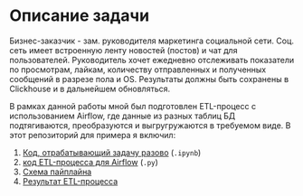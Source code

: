 # Описание задачи

Бизнес-заказчик - зам. руководителя маркетинга социальной сети. Соц. сеть имеет встроенную ленту новостей (постов) и чат для пользователей. Руководитель хочет ежедневно отслеживать показатели по просмотрам, лайкам, количеству отправленных и полученных сообщений в разрезе пола и ОS. Результаты должны быть сохранены в Clickhouse и в дальнейшем обновляться.

В рамках данной работы мной был подготовлен ETL-процесс с использованием Airflow, где данные из разных таблиц БД подтягиваются, преобразуются и выгругружаются в требуемом виде.
В этот репозиторий для примера я включил:

1. [Код, отрабатывающий задачу разово](https://github.com/NikitaMaslov93/PortfolioProjects/blob/main/Python/ETL-%D0%BF%D1%80%D0%BE%D1%86%D0%B5%D1%81%D1%81%D1%8B/etl_descrp.ipynb) (`.ipynb`)
2. [код ETL-процесса для Airflow](https://github.com/NikitaMaslov93/PortfolioProjects/blob/main/Python/ETL-%D0%BF%D1%80%D0%BE%D1%86%D0%B5%D1%81%D1%81%D1%8B/etl_process.py) (`.py`)
3. [Cхема пайплайна](https://github.com/NikitaMaslov93/PortfolioProjects/blob/main/Python/ETL-%D0%BF%D1%80%D0%BE%D1%86%D0%B5%D1%81%D1%81%D1%8B/pipline_scheme.png)
4. [Результат ETL-процесса](https://github.com/NikitaMaslov93/PortfolioProjects/blob/main/Python/ETL-%D0%BF%D1%80%D0%BE%D1%86%D0%B5%D1%81%D1%81%D1%8B/etl_result.PNG)

